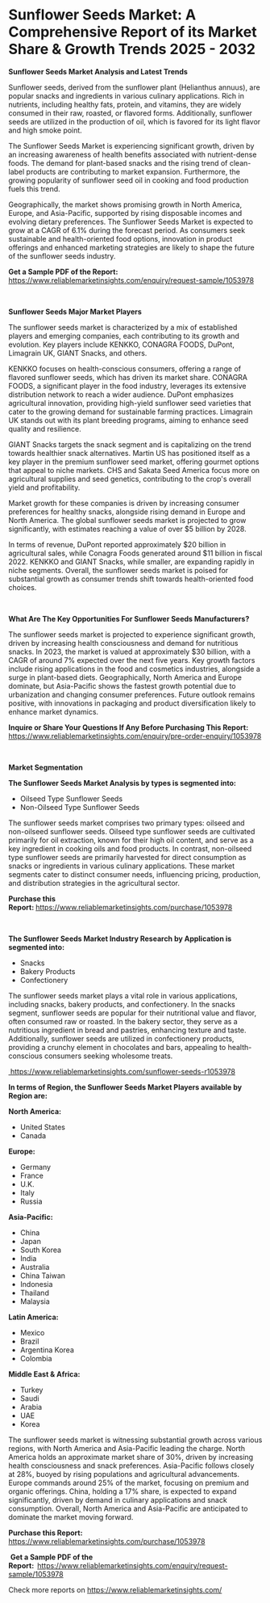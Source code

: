 <p><h1>Sunflower Seeds Market: A Comprehensive Report of its Market Share & Growth Trends 2025 - 2032</h1></p><p><strong>Sunflower Seeds Market Analysis and Latest Trends</strong></p>
<p><p>Sunflower seeds, derived from the sunflower plant (Helianthus annuus), are popular snacks and ingredients in various culinary applications. Rich in nutrients, including healthy fats, protein, and vitamins, they are widely consumed in their raw, roasted, or flavored forms. Additionally, sunflower seeds are utilized in the production of oil, which is favored for its light flavor and high smoke point.</p><p>The Sunflower Seeds Market is experiencing significant growth, driven by an increasing awareness of health benefits associated with nutrient-dense foods. The demand for plant-based snacks and the rising trend of clean-label products are contributing to market expansion. Furthermore, the growing popularity of sunflower seed oil in cooking and food production fuels this trend.</p><p>Geographically, the market shows promising growth in North America, Europe, and Asia-Pacific, supported by rising disposable incomes and evolving dietary preferences. The Sunflower Seeds Market is expected to grow at a CAGR of 6.1% during the forecast period. As consumers seek sustainable and health-oriented food options, innovation in product offerings and enhanced marketing strategies are likely to shape the future of the sunflower seeds industry.</p></p>
<p><strong>Get a Sample PDF of the Report:&nbsp;</strong> <a href="https://www.reliablemarketinsights.com/enquiry/request-sample/1053978?utm_campaign=3209&utm_medium=2&utm_source=Github&utm_content=ia&utm_term=07042025&utm_id=sunflower-seeds">https://www.reliablemarketinsights.com/enquiry/request-sample/1053978</a></p>
<p>&nbsp;</p>
<p><strong>Sunflower Seeds Major Market Players</strong></p>
<p><p>The sunflower seeds market is characterized by a mix of established players and emerging companies, each contributing to its growth and evolution. Key players include KENKKO, CONAGRA FOODS, DuPont, Limagrain UK, GIANT Snacks, and others.</p><p>KENKKO focuses on health-conscious consumers, offering a range of flavored sunflower seeds, which has driven its market share. CONAGRA FOODS, a significant player in the food industry, leverages its extensive distribution network to reach a wider audience. DuPont emphasizes agricultural innovation, providing high-yield sunflower seed varieties that cater to the growing demand for sustainable farming practices. Limagrain UK stands out with its plant breeding programs, aiming to enhance seed quality and resilience.</p><p>GIANT Snacks targets the snack segment and is capitalizing on the trend towards healthier snack alternatives. Martin US has positioned itself as a key player in the premium sunflower seed market, offering gourmet options that appeal to niche markets. CHS and Sakata Seed America focus more on agricultural supplies and seed genetics, contributing to the crop's overall yield and profitability.</p><p>Market growth for these companies is driven by increasing consumer preferences for healthy snacks, alongside rising demand in Europe and North America. The global sunflower seeds market is projected to grow significantly, with estimates reaching a value of over $5 billion by 2028.</p><p>In terms of revenue, DuPont reported approximately $20 billion in agricultural sales, while Conagra Foods generated around $11 billion in fiscal 2022. KENKKO and GIANT Snacks, while smaller, are expanding rapidly in niche segments. Overall, the sunflower seeds market is poised for substantial growth as consumer trends shift towards health-oriented food choices.</p></p>
<p>&nbsp;</p>
<p><strong>What Are The Key Opportunities For Sunflower Seeds Manufacturers?</strong></p>
<p><p>The sunflower seeds market is projected to experience significant growth, driven by increasing health consciousness and demand for nutritious snacks. In 2023, the market is valued at approximately $30 billion, with a CAGR of around 7% expected over the next five years. Key growth factors include rising applications in the food and cosmetics industries, alongside a surge in plant-based diets. Geographically, North America and Europe dominate, but Asia-Pacific shows the fastest growth potential due to urbanization and changing consumer preferences. Future outlook remains positive, with innovations in packaging and product diversification likely to enhance market dynamics.</p></p>
<p><strong>Inquire or Share Your Questions If Any Before Purchasing This Report:</strong> <a href="https://www.reliablemarketinsights.com/enquiry/pre-order-enquiry/1053978?utm_campaign=3209&utm_medium=2&utm_source=Github&utm_content=ia&utm_term=07042025&utm_id=sunflower-seeds">https://www.reliablemarketinsights.com/enquiry/pre-order-enquiry/1053978</a></p>
<p>&nbsp;</p>
<p><strong>Market Segmentation</strong></p>
<p><strong>The Sunflower Seeds Market Analysis by types is segmented into:</strong></p>
<p><ul><li>Oilseed Type Sunflower Seeds</li><li>Non-Oilseed Type Sunflower Seeds</li></ul></p>
<p><p>The sunflower seeds market comprises two primary types: oilseed and non-oilseed sunflower seeds. Oilseed type sunflower seeds are cultivated primarily for oil extraction, known for their high oil content, and serve as a key ingredient in cooking oils and food products. In contrast, non-oilseed type sunflower seeds are primarily harvested for direct consumption as snacks or ingredients in various culinary applications. These market segments cater to distinct consumer needs, influencing pricing, production, and distribution strategies in the agricultural sector.</p></p>
<p><strong>Purchase this Report:&nbsp;</strong><a href="https://www.reliablemarketinsights.com/purchase/1053978?utm_campaign=3209&utm_medium=2&utm_source=Github&utm_content=ia&utm_term=07042025&utm_id=sunflower-seeds">https://www.reliablemarketinsights.com/purchase/1053978</a></p>
<p>&nbsp;</p>
<p><strong>The Sunflower Seeds Market Industry Research by Application is segmented into:</strong></p>
<p><ul><li>Snacks</li><li>Bakery Products</li><li>Confectionery</li></ul></p>
<p><p>The sunflower seeds market plays a vital role in various applications, including snacks, bakery products, and confectionery. In the snacks segment, sunflower seeds are popular for their nutritional value and flavor, often consumed raw or roasted. In the bakery sector, they serve as a nutritious ingredient in bread and pastries, enhancing texture and taste. Additionally, sunflower seeds are utilized in confectionery products, providing a crunchy element in chocolates and bars, appealing to health-conscious consumers seeking wholesome treats.</p></p>
<p><a href="https://www.reliablemarketinsights.com/sunflower-seeds-r1053978?utm_campaign=3209&utm_medium=2&utm_source=Github&utm_content=ia&utm_term=07042025&utm_id=sunflower-seeds">&nbsp;https://www.reliablemarketinsights.com/sunflower-seeds-r1053978</a></p>
<p><strong>In terms of Region, the Sunflower Seeds Market Players available by Region are:</strong></p>
<p>
    <p> <strong> North America: </strong>
        <ul>
            <li>United States</li>
            <li>Canada</li>
        </ul>
        </p> 
    <p> <strong> Europe: </strong>
        <ul>
            <li>Germany</li>
            <li>France</li>
            <li>U.K.</li>
            <li>Italy</li>
            <li>Russia</li>
        </ul>
        </p> 
    <p> <strong> Asia-Pacific: </strong>
        <ul>
            <li>China</li>
            <li>Japan</li>
            <li>South Korea</li>
            <li>India</li>
            <li>Australia</li>
            <li>China Taiwan</li>
            <li>Indonesia</li>
            <li>Thailand</li>
            <li>Malaysia</li>
        </ul>
        </p> 
    <p> <strong> Latin America: </strong>
        <ul>
            <li>Mexico</li>
            <li>Brazil</li>
            <li>Argentina Korea</li>
            <li>Colombia</li>
        </ul>
        </p> 
    <p> <strong> Middle East & Africa: </strong>
        <ul>
            <li>Turkey</li>
            <li>Saudi</li>
            <li>Arabia</li>
            <li>UAE</li>
            <li>Korea</li>
        </ul>
    </p>
    </p>
<p><p>The sunflower seeds market is witnessing substantial growth across various regions, with North America and Asia-Pacific leading the charge. North America holds an approximate market share of 30%, driven by increasing health consciousness and snack preferences. Asia-Pacific follows closely at 28%, buoyed by rising populations and agricultural advancements. Europe commands around 25% of the market, focusing on premium and organic offerings. China, holding a 17% share, is expected to expand significantly, driven by demand in culinary applications and snack consumption. Overall, North America and Asia-Pacific are anticipated to dominate the market moving forward.</p></p>
<p><strong>Purchase this Report: </strong><a href="https://www.reliablemarketinsights.com/purchase/1053978?utm_campaign=3209&utm_medium=2&utm_source=Github&utm_content=ia&utm_term=07042025&utm_id=sunflower-seeds">https://www.reliablemarketinsights.com/purchase/1053978</a></p>
<p>&nbsp;<strong>Get a Sample PDF of the Report:&nbsp;&nbsp;</strong><a href="https://www.reliablemarketinsights.com/enquiry/request-sample/1053978?utm_campaign=3209&utm_medium=2&utm_source=Github&utm_content=ia&utm_term=07042025&utm_id=sunflower-seeds">https://www.reliablemarketinsights.com/enquiry/request-sample/1053978</a></p>
<p><strong></strong></p>
<p>Check more reports on <a href="https://www.reliablemarketinsights.com/?utm_campaign=3209&utm_medium=2&utm_source=Github&utm_content=ia&utm_term=07042025&utm_id=sunflower-seeds">https://www.reliablemarketinsights.com/</a></p>